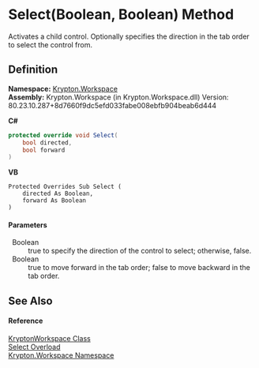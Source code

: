 # Select(Boolean, Boolean) Method


Activates a child control. Optionally specifies the direction in the tab order to select the control from.



## Definition
**Namespace:** <a href="0dbf488f-9676-a1e5-a949-1b4bcea03d52.md">Krypton.Workspace</a>  
**Assembly:** Krypton.Workspace (in Krypton.Workspace.dll) Version: 80.23.10.287+8d7660f9dc5efd033fabe008ebfb904beab6d444

**C#**
``` C#
protected override void Select(
	bool directed,
	bool forward
)
```
**VB**
``` VB
Protected Overrides Sub Select ( 
	directed As Boolean,
	forward As Boolean
)
```



#### Parameters
<dl><dt>  Boolean</dt><dd>true to specify the direction of the control to select; otherwise, false.</dd><dt>  Boolean</dt><dd>true to move forward in the tab order; false to move backward in the tab order.</dd></dl>

## See Also


#### Reference
<a href="a977050a-c9d5-1360-9b5d-5a07a77ae65c.md">KryptonWorkspace Class</a>  
<a href="4b5348d9-d695-9cf5-8e2a-db3b8a71ec2f.md">Select Overload</a>  
<a href="0dbf488f-9676-a1e5-a949-1b4bcea03d52.md">Krypton.Workspace Namespace</a>  
